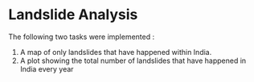 # Landslide Analysis

The following two tasks were implemented :
1. A map of only landslides that have happened within India.
2. A plot showing the total number of landslides that have happened in India every year
